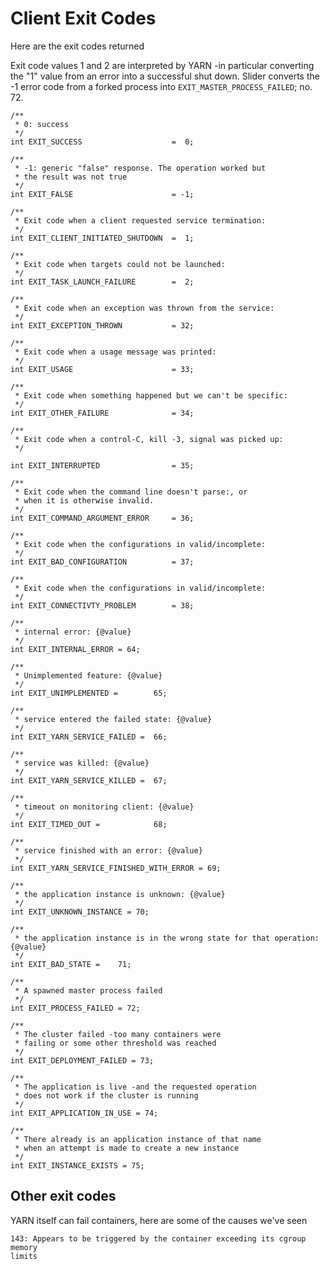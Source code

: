 <!---
~~ Licensed under the Apache License, Version 2.0 (the "License");
~~ you may not use this file except in compliance with the License.
~~ You may obtain a copy of the License at
~~
~~   http://www.apache.org/licenses/LICENSE-2.0
~~
~~ Unless required by applicable law or agreed to in writing, software
~~ distributed under the License is distributed on an "AS IS" BASIS,
~~ WITHOUT WARRANTIES OR CONDITIONS OF ANY KIND, either express or implied.
~~ See the License for the specific language governing permissions and
~~ limitations under the License. See accompanying LICENSE file.
-->

# Client Exit Codes

Here are the exit codes returned 

Exit code values 1 and 2 are interpreted by YARN -in particular converting the
"1" value from an error into a successful shut down. Slider
converts the -1 error code from a forked process into `EXIT_MASTER_PROCESS_FAILED`;
no. 72.


    /**
     * 0: success
     */
    int EXIT_SUCCESS                    =  0;
    
    /**
     * -1: generic "false" response. The operation worked but
     * the result was not true
     */
    int EXIT_FALSE                      = -1;
    
    /**
     * Exit code when a client requested service termination:
     */
    int EXIT_CLIENT_INITIATED_SHUTDOWN  =  1;
    
    /**
     * Exit code when targets could not be launched:
     */
    int EXIT_TASK_LAUNCH_FAILURE        =  2;
    
    /**
     * Exit code when an exception was thrown from the service:
     */
    int EXIT_EXCEPTION_THROWN           = 32;
    
    /**
     * Exit code when a usage message was printed:
     */
    int EXIT_USAGE                      = 33;
    
    /**
     * Exit code when something happened but we can't be specific:
     */
    int EXIT_OTHER_FAILURE              = 34;
    
    /**
     * Exit code when a control-C, kill -3, signal was picked up:
     */
                                  
    int EXIT_INTERRUPTED                = 35;
    
    /**
     * Exit code when the command line doesn't parse:, or
     * when it is otherwise invalid.
     */
    int EXIT_COMMAND_ARGUMENT_ERROR     = 36;
    
    /**
     * Exit code when the configurations in valid/incomplete:
     */
    int EXIT_BAD_CONFIGURATION          = 37;
    
    /**
     * Exit code when the configurations in valid/incomplete:
     */
    int EXIT_CONNECTIVTY_PROBLEM        = 38;
    
    /**
     * internal error: {@value}
     */
    int EXIT_INTERNAL_ERROR = 64;
    
    /**
     * Unimplemented feature: {@value}
     */
    int EXIT_UNIMPLEMENTED =        65;
  
    /**
     * service entered the failed state: {@value}
     */
    int EXIT_YARN_SERVICE_FAILED =  66;
  
    /**
     * service was killed: {@value}
     */
    int EXIT_YARN_SERVICE_KILLED =  67;
  
    /**
     * timeout on monitoring client: {@value}
     */
    int EXIT_TIMED_OUT =            68;
  
    /**
     * service finished with an error: {@value}
     */
    int EXIT_YARN_SERVICE_FINISHED_WITH_ERROR = 69;
  
    /**
     * the application instance is unknown: {@value}
     */
    int EXIT_UNKNOWN_INSTANCE = 70;
  
    /**
     * the application instance is in the wrong state for that operation: {@value}
     */
    int EXIT_BAD_STATE =    71;
  
    /**
     * A spawned master process failed 
     */
    int EXIT_PROCESS_FAILED = 72;
  
    /**
     * The cluster failed -too many containers were
     * failing or some other threshold was reached
     */
    int EXIT_DEPLOYMENT_FAILED = 73;
  
    /**
     * The application is live -and the requested operation
     * does not work if the cluster is running
     */
    int EXIT_APPLICATION_IN_USE = 74;
  
    /**
     * There already is an application instance of that name
     * when an attempt is made to create a new instance
     */
    int EXIT_INSTANCE_EXISTS = 75;

## Other exit codes

YARN itself can fail containers, here are some of the causes we've seen


    143: Appears to be triggered by the container exceeding its cgroup memory
    limits
 